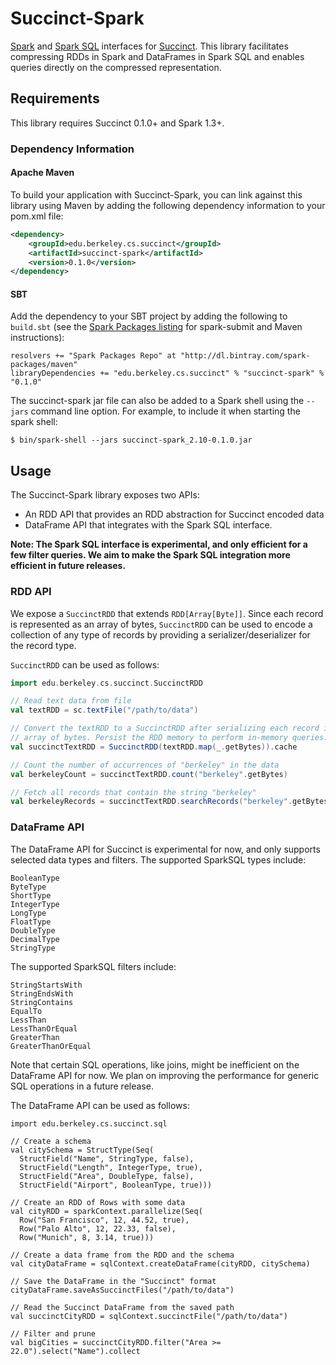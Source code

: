 Succinct-Spark
==============

[Spark](http://spark.apache.org/) and 
[Spark SQL](http://spark.apache.org/docs/latest/sql-programming-guide.html) 
interfaces for [Succinct](http://succinct.cs.berkeley.edu/). 
This library facilitates compressing RDDs in Spark and DataFrames in Spark SQL
and enables queries directly on the compressed representation.

## Requirements

This library requires Succinct 0.1.0+ and Spark 1.3+.

### Dependency Information

#### Apache Maven

To build your application with Succinct-Spark, you can link against this library
using Maven by adding the following dependency information to your pom.xml file:

```xml
<dependency>
    <groupId>edu.berkeley.cs.succinct</groupId>
    <artifactId>succinct-spark</artifactId>
    <version>0.1.0</version>
</dependency>
```

#### SBT

Add the dependency to your SBT project by adding the following to `build.sbt` 
(see the [Spark Packages listing](http://spark-packages.org/package/amplab/succinct-spark)
for spark-submit and Maven instructions):

```
resolvers += "Spark Packages Repo" at "http://dl.bintray.com/spark-packages/maven"
libraryDependencies += "edu.berkeley.cs.succinct" % "succinct-spark" % "0.1.0"
```

The succinct-spark jar file can also be added to a Spark shell using the 
`--jars` command line option. For example, to include it when starting the 
spark shell:

```
$ bin/spark-shell --jars succinct-spark_2.10-0.1.0.jar
```

## Usage

The Succinct-Spark library exposes two APIs: 
* An RDD API that provides an RDD abstraction for Succinct encoded data
* DataFrame API that integrates with the Spark SQL interface.

**Note: The Spark SQL interface is experimental, and only efficient for a few
filter queries. We aim to make the Spark SQL integration more efficient in
future releases.**

### RDD API

We expose a `SuccinctRDD` that extends `RDD[Array[Byte]]`. Since each record is
represented as an array of bytes, `SuccinctRDD` can be used to encode a 
collection of any type of records by providing a serializer/deserializer for
the record type. 

`SuccinctRDD` can be used as follows:

```scala
import edu.berkeley.cs.succinct.SuccinctRDD

// Read text data from file
val textRDD = sc.textFile("/path/to/data")

// Convert the textRDD to a SuccinctRDD after serializing each record into an
// array of bytes. Persist the RDD memory to perform in-memory queries.
val succinctTextRDD = SuccinctRDD(textRDD.map(_.getBytes)).cache

// Count the number of occurrences of "berkeley" in the data
val berkeleyCount = succinctTextRDD.count("berkeley".getBytes)

// Fetch all records that contain the string "berkeley"
val berkeleyRecords = succinctTextRDD.searchRecords("berkeley".getBytes).collect
```

### DataFrame API

The DataFrame API for Succinct is experimental for now, and only supports 
selected data types and filters. The supported SparkSQL types include:

```
BooleanType
ByteType
ShortType
IntegerType
LongType
FloatType
DoubleType
DecimalType
StringType
```

The supported SparkSQL filters include:

```
StringStartsWith
StringEndsWith
StringContains
EqualTo
LessThan
LessThanOrEqual
GreaterThan
GreaterThanOrEqual
```

Note that certain SQL operations, like joins, might be inefficient on the
DataFrame API for now. We plan on improving the performance for generic
SQL operations in a future release.

The DataFrame API can be used as follows:

```
import edu.berkeley.cs.succinct.sql

// Create a schema
val citySchema = StructType(Seq(
  StructField("Name", StringType, false),
  StructField("Length", IntegerType, true),
  StructField("Area", DoubleType, false),
  StructField("Airport", BooleanType, true)))

// Create an RDD of Rows with some data
val cityRDD = sparkContext.parallelize(Seq(
  Row("San Francisco", 12, 44.52, true),
  Row("Palo Alto", 12, 22.33, false),
  Row("Munich", 8, 3.14, true)))

// Create a data frame from the RDD and the schema
val cityDataFrame = sqlContext.createDataFrame(cityRDD, citySchema)

// Save the DataFrame in the "Succinct" format
cityDataFrame.saveAsSuccinctFiles("/path/to/data")

// Read the Succinct DataFrame from the saved path
val succinctCityRDD = sqlContext.succinctFile("/path/to/data")

// Filter and prune
val bigCities = succinctCityRDD.filter("Area >= 22.0").select("Name").collect
```
